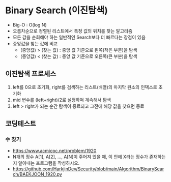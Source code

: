 # Binary Search (이진탐색)
- Big-O : O(log N)
- 오름차순으로 정렬된 리스트에서 특정 값의 위치를 찾는 알고리즘
- 모든 값을 순회해야 하는 일반적인 Search보다 더 빠르다는 장점이 있음
- 중앙값을 찾는 값에 비교
  + (중앙값) > (찾는 값) : 중앙 값 기준으로 왼쪽(작은 부분)을 탐색
  + (중앙값) < (찾는 값) : 중앙 값 기준으로 오른쪽(큰 부분)을 탐색   

## 이진탐색 프로세스
1. left를 0으로 초기화, right를 검색하는 리스트(배열)의 마지막 원소의 인덱스로 초기화
2. mid 변수를 (left+right)/2로 설정하며 계속해서 탐색
3. left > right가 되는 순간 탐색이 종료되고 그전에 해당 값을 찾으면 종료

## 코딩테스트
### 수 찾기
- https://www.acmicpc.net/problem/1920
- N개의 정수 A[1], A[2], …, A[N]이 주어져 있을 때, 이 안에 X라는 정수가 존재하는지 알아내는 프로그램을 작성하시오.
- https://github.com/HarkjinDev/Security/blob/main/Algorithm/BinarySearch/BAEKJOON_1920.py
